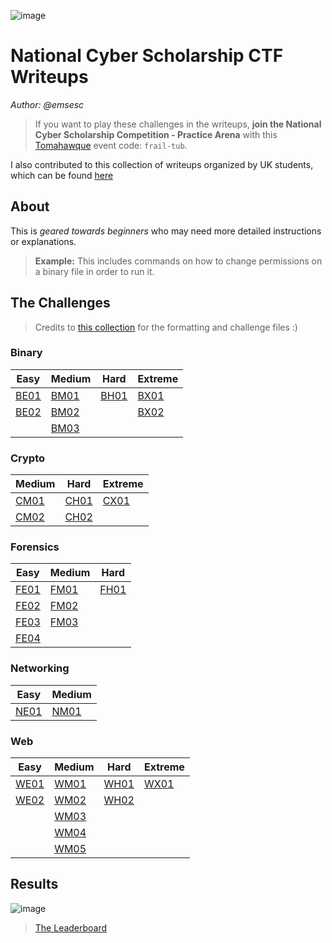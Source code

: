 ![image](https://user-images.githubusercontent.com/69332964/113904971-a55f9b80-97a0-11eb-9300-d164dc1d3cb4.png)
# National Cyber Scholarship CTF Writeups

*Author: @emsesc*

> If you want to play these challenges in the writeups, **join the National Cyber Scholarship Competition - Practice Arena** with this [Tomahawque](https://www.tomahawque.com/) event code: `frail-tub`.

I also contributed to this collection of writeups organized by UK students, which can be found [here](https://github.com/Alic3C/Cyber-FastTrack-Spring-2021)

## About
This is *geared towards beginners* who may need more detailed instructions or explanations.
> **Example:** This includes commands on how to change permissions on a binary file in order to run it.

## The Challenges

> Credits to [this collection](https://github.com/Alic3C/Cyber-FastTrack-Spring-2021) for the formatting and challenge files :)

### Binary
| Easy | Medium | Hard | Extreme |
|------|--------|------|---------|
|[BE01](Binary/BE01.md)|[BM01](Binary/BM01.md)|[BH01](Binary/BH01.md)|[BX01](Binary/BX01.md)|
|[BE02](Binary/BE02.md)|[BM02](Binary/BM02.md)||[BX02](Binary/BX02.md)|
||[BM03](Binary/BM03.md)|||

### Crypto
| Medium | Hard | Extreme |
|--------|------|---------|
|[CM01](Crypto/CM01.md)|[CH01](Crypto/CH01.md)|[CX01](Crypto/CX01.md)|
|[CM02](Crypto/CM02.md)|[CH02](Crypto/CH02.md)||

### Forensics
| Easy | Medium | Hard |
|------|--------|------|
|[FE01](Forensics/FE01.md)|[FM01](Forensics/FM01.md)|[FH01](Forensics/FH01.md)|
|[FE02](Forensics/FE02.md)|[FM02](Forensics/FM02.md)||
|[FE03](Forensics/FE03.md)|[FM03](Forensics/FM03.md)||
|[FE04](Forensics/FE04.md)|||

### Networking
| Easy | Medium |
|------|--------|
|[NE01](Networking/NE01.md)|[NM01](Networking/NM01.md)|

### Web
| Easy | Medium | Hard | Extreme |
|------|--------|------|---------|
|[WE01](Web/WE01.md)|[WM01](Web/WM01.md)|[WH01](Web/WH01.md)|[WX01](Web/WX01.md)|
|[WE02](Web/WE02.md)|[WM02](Web/WM02.md)|[WH02](Web/WH02.md)||
||[WM03](Web/WM03.md)|||
||[WM04](Web/WM04.md)|||
||[WM05](Web/WM05.md)|||

## Results

![image](https://user-images.githubusercontent.com/69332964/113898247-accf7680-9799-11eb-8ffb-12ef52b95476.png)

> [The Leaderboard](https://leaderboard.tomahawque.com/943e22be-870a-11eb-8e55-636337383761/359e5c0b1998ff3e19014cb3b9239f64/)